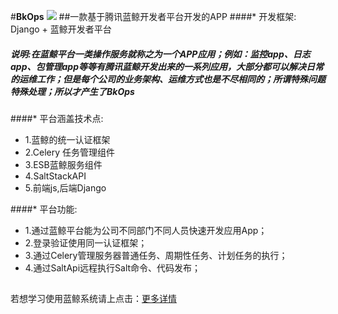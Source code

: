 #**BkOps**
![](https://git.oschina.net/demo_demo/blueking_project/raw/master/screenshots/bkops.png)
##一款基于腾讯蓝鲸开发者平台开发的APP
####* 开发框架: Django + 蓝鲸开发者平台
##### 说明:在蓝鲸平台一类操作服务就称之为一个APP应用；例如：监控app、日志app、包管理app等等有腾讯蓝鲸开发出来的一系列应用，大部分都可以解决日常的运维工作；但是每个公司的业务架构、运维方式也是不尽相同的；所谓特殊问题特殊处理；所以才产生了BkOps
####* 平台涵盖技术点:
* 1.蓝鲸的统一认证框架
* 2.Celery 任务管理组件
* 3.ESB蓝鲸服务组件
* 4.SaltStackAPI
* 5.前端js,后端Django

####* 平台功能:
* 1.通过蓝鲸平台能为公司不同部门不同人员快速开发应用App；
* 2.登录验证使用同一认证框架；
* 3.通过Celery管理服务器普通任务、周期性任务、计划任务的执行；
* 4.通过SaltApi远程执行Salt命令、代码发布；


##
若想学习使用蓝鲸系统请上点击：[更多详情](http://bk.tencent.com/)


